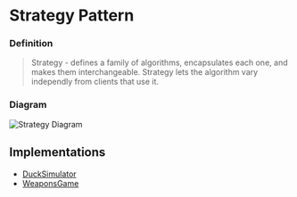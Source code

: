 # Strategy Pattern
### Definition
> Strategy - defines a family of algorithms, encapsulates each one, and makes them interchangeable. Strategy lets the algorithm vary independly from clients that use it.

### Diagram
![Strategy Diagram](https://user-images.githubusercontent.com/30439829/150015162-40f5f532-3c49-4f58-80aa-b921dc53ffa4.png)

## Implementations
- [DuckSimulator](https://github.com/JoseAndresHV/design-patterns/tree/master/Strategy/DuckSimulator)
- [WeaponsGame](https://github.com/JoseAndresHV/design-patterns/tree/master/Strategy/WeaponsGame)
